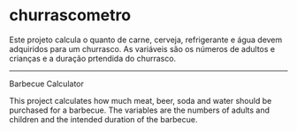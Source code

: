 # churrascometro

Este projeto calcula o quanto de carne, cerveja, refrigerante e água devem adquiridos para um churrasco. As variáveis são os números de adultos e crianças e a duração prtendida do churrasco.

---
Barbecue Calculator

This project calculates how much meat, beer, soda and water should be purchased for a barbecue. The variables are the numbers of adults and children and the intended duration of the barbecue.
